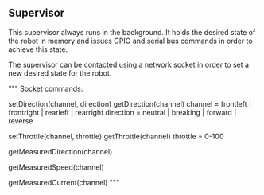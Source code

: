 Supervisor
----------

This supervisor always runs in the background. It holds the desired state of the robot in memory and
issues GPIO and serial bus commands in order to achieve this state.

The supervisor can be contacted using a network socket in order to set a new desired state for the robot.

"""
Socket commands:

setDirection(channel, direction)
getDirection(channel)
    channel = frontleft | frontright | rearleft | rearright
    direction = neutral | breaking | forward | reverse

setThrottle(channel, throttle)
getThrottle(channel)
    throttle = 0-100

getMeasuredDirection(channel)

getMeasuredSpeed(channel)

getMeasuredCurrent(channel)
"""